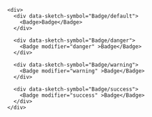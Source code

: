 
    <div>
      <div data-sketch-symbol="Badge/default">
        <Badge>Badge</Badge>
      </div>

      <div data-sketch-symbol="Badge/danger">
        <Badge modifier="danger" >Badge</Badge>
      </div>

      <div data-sketch-symbol="Badge/warning">
        <Badge modifier="warning" >Badge</Badge>
      </div>

      <div data-sketch-symbol="Badge/success">
        <Badge modifier="success" >Badge</Badge>
      </div>
    </div>
